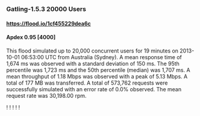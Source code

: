 
### Gatling-1.5.3 20000 Users
#### https://flood.io/1cf455229dea6c
#### Apdex 0.95 [4000]
This flood simulated up to 20,000 concurrent users for 19 minutes on  2013-10-01 06:53:00 UTC from Australia (Sydney). A mean response time of 1,674 ms was observed with a standard deviation of 150 ms. The 95th percentile was 1,723 ms and the 50th percentile (median) was 1,707 ms. A mean throughput of 1.18 Mbps was observed with a peak of 5.13 Mbps. A total of 177 MB was transferred. A total of 573,762 requests were successfully simulated with an error rate of 0.0% observed. The mean request rate was 30,198.00 rpm. 

\![](./gc/1cf455229dea6c/tenured_size.jpg)
\![](./gc/1cf455229dea6c/collection_pause_time.jpg)
\![](./gc/1cf455229dea6c/cpu_real.jpg)
\![](./gc/1cf455229dea6c/promoted_size.jpg)
\![](./gc/1cf455229dea6c/young_size.jpg)

